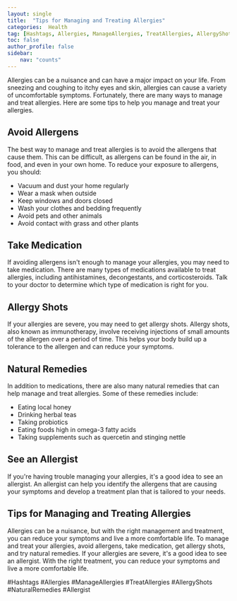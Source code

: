 ```yaml
---
layout: single
title:  "Tips for Managing and Treating Allergies"
categories:  Health
tag: [Hashtags, Allergies, ManageAllergies, TreatAllergies, AllergyShots, NaturalRemedies, Allergist, ]
toc: false
author_profile: false
sidebar:
    nav: "counts"
---
```

    
Allergies can be a nuisance and can have a major impact on your life. From sneezing and coughing to itchy eyes and skin, allergies can cause a variety of uncomfortable symptoms. Fortunately, there are many ways to manage and treat allergies. Here are some tips to help you manage and treat your allergies.

## Avoid Allergens

The best way to manage and treat allergies is to avoid the allergens that cause them. This can be difficult, as allergens can be found in the air, in food, and even in your own home. To reduce your exposure to allergens, you should:

- Vacuum and dust your home regularly
- Wear a mask when outside
- Keep windows and doors closed
- Wash your clothes and bedding frequently
- Avoid pets and other animals
- Avoid contact with grass and other plants

## Take Medication

If avoiding allergens isn't enough to manage your allergies, you may need to take medication. There are many types of medications available to treat allergies, including antihistamines, decongestants, and corticosteroids. Talk to your doctor to determine which type of medication is right for you.

## Allergy Shots

If your allergies are severe, you may need to get allergy shots. Allergy shots, also known as immunotherapy, involve receiving injections of small amounts of the allergen over a period of time. This helps your body build up a tolerance to the allergen and can reduce your symptoms.

## Natural Remedies

In addition to medications, there are also many natural remedies that can help manage and treat allergies. Some of these remedies include:

- Eating local honey
- Drinking herbal teas
- Taking probiotics
- Eating foods high in omega-3 fatty acids
- Taking supplements such as quercetin and stinging nettle

## See an Allergist

If you're having trouble managing your allergies, it's a good idea to see an allergist. An allergist can help you identify the allergens that are causing your symptoms and develop a treatment plan that is tailored to your needs.

## Tips for Managing and Treating Allergies

Allergies can be a nuisance, but with the right management and treatment, you can reduce your symptoms and live a more comfortable life. To manage and treat your allergies, avoid allergens, take medication, get allergy shots, and try natural remedies. If your allergies are severe, it's a good idea to see an allergist. With the right treatment, you can reduce your symptoms and live a more comfortable life.

#Hashtags
#Allergies #ManageAllergies #TreatAllergies #AllergyShots #NaturalRemedies #Allergist